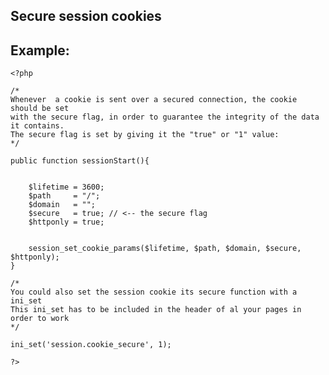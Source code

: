
Secure session cookies
-------

## Example:


    <?php

	/*
	Whenever  a cookie is sent over a secured connection, the cookie should be set
	with the secure flag, in order to guarantee the integrity of the data it contains.
	The secure flag is set by giving it the "true" or "1" value:
	*/

	public function sessionStart(){


		$lifetime = 3600;
		$path     = "/";
		$domain   = "";
		$secure   = true; // <-- the secure flag
		$httponly = true; 


		session_set_cookie_params($lifetime, $path, $domain, $secure, $httponly);
	}
	
	/*
	You could also set the session cookie its secure function with a ini_set
	This ini_set has to be included in the header of al your pages in order to work
	*/
	
	ini_set('session.cookie_secure', 1);

	?>


	
